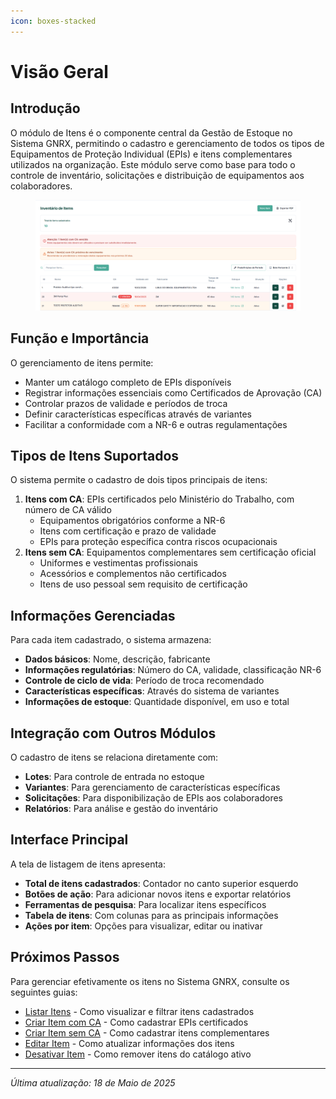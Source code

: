 ```yaml
---
icon: boxes-stacked
---
```


# Visão Geral

## Introdução

O módulo de Itens é o componente central da Gestão de Estoque no Sistema GNRX, permitindo o cadastro e gerenciamento de todos os tipos de Equipamentos de Proteção Individual (EPIs) e itens complementares utilizados na organização. Este módulo serve como base para todo o controle de inventário, solicitações e distribuição de equipamentos aos colaboradores.

<figure><img src="../../.gitbook/assets/image (26).png" alt=""><figcaption></figcaption></figure>

## Função e Importância

O gerenciamento de itens permite:

* Manter um catálogo completo de EPIs disponíveis
* Registrar informações essenciais como Certificados de Aprovação (CA)
* Controlar prazos de validade e períodos de troca
* Definir características específicas através de variantes
* Facilitar a conformidade com a NR-6 e outras regulamentações

## Tipos de Itens Suportados

O sistema permite o cadastro de dois tipos principais de itens:

1. **Itens com CA**: EPIs certificados pelo Ministério do Trabalho, com número de CA válido
   * Equipamentos obrigatórios conforme a NR-6
   * Itens com certificação e prazo de validade
   * EPIs para proteção específica contra riscos ocupacionais
2. **Itens sem CA**: Equipamentos complementares sem certificação oficial
   * Uniformes e vestimentas profissionais
   * Acessórios e complementos não certificados
   * Itens de uso pessoal sem requisito de certificação

## Informações Gerenciadas

Para cada item cadastrado, o sistema armazena:

* **Dados básicos**: Nome, descrição, fabricante
* **Informações regulatórias**: Número do CA, validade, classificação NR-6
* **Controle de ciclo de vida**: Período de troca recomendado
* **Características específicas**: Através do sistema de variantes
* **Informações de estoque**: Quantidade disponível, em uso e total

## Integração com Outros Módulos

O cadastro de itens se relaciona diretamente com:

* **Lotes**: Para controle de entrada no estoque
* **Variantes**: Para gerenciamento de características específicas
* **Solicitações**: Para disponibilização de EPIs aos colaboradores
* **Relatórios**: Para análise e gestão do inventário

## Interface Principal

A tela de listagem de itens apresenta:

* **Total de itens cadastrados**: Contador no canto superior esquerdo
* **Botões de ação**: Para adicionar novos itens e exportar relatórios
* **Ferramentas de pesquisa**: Para localizar itens específicos
* **Tabela de itens**: Com colunas para as principais informações
* **Ações por item**: Opções para visualizar, editar ou inativar

## Próximos Passos

Para gerenciar efetivamente os itens no Sistema GNRX, consulte os seguintes guias:

* [Listar Itens](listar-itens.md) - Como visualizar e filtrar itens cadastrados
* [Criar Item com CA](criar-item-com-ca.md) - Como cadastrar EPIs certificados
* [Criar Item sem CA](criar-item-sem-ca.md) - Como cadastrar itens complementares
* [Editar Item](editar-item.md) - Como atualizar informações dos itens
* [Desativar Item](desativar-item.md) - Como remover itens do catálogo ativo

***

_Última atualização: 18 de Maio de 2025_

